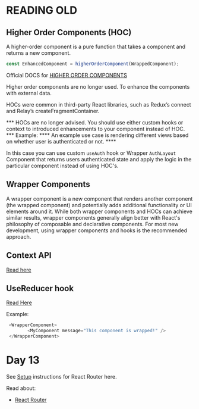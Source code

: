 # READING OLD

## Higher Order Components (HOC)

A higher-order component is a pure function that takes a component and returns a new component.

```javascript
const EnhancedComponent = higherOrderComponent(WrappedComponent);

```

Official DOCS for [HIGHER ORDER COMPONENTS](https://legacy.reactjs.org/docs/higher-order-components.html)

Higher order components are no longer used. To enhance the components with external data.

HOCs were common in third-party React libraries, such as Redux’s connect and Relay’s createFragmentContainer.


*** HOCs are no longer advised. You should use either custom hooks or context to introduced enhancements to your component instead of HOC. ***
Example:
**** An example use case is rendering different views based on whether user is authenticated or not. ****

In this case you can use custom `useAuth` hook or Wrapper `AuthLayout` Component that returns users authenticated state and apply the logic in the particular component instead of using HOC's. 


## Wrapper Components
A wrapper component is a new component that renders another component (the wrapped component) and potentially adds additional functionality or UI elements around it.
While both wrapper components and HOCs can achieve similar results, wrapper components generally align better with React's philosophy of composable and declarative components. For most new development, using wrapper components and hooks is the recommended approach.

## Context API
[Read here](https://react.dev/reference/react/useContext)


## UseReducer hook
[Read Here](https://react.dev/reference/react/useReducer)

Example:
```javascript
 <WrapperComponent>
        <MyComponent message="This component is wrapped!" />
 </WrapperComponent>
```


# Day 13

See [Setup](./SETUP.md) instructions for React Router here.

Read about:
 - [React Router](https://reactrouter.com/en/main/start/tutorial#setup)




